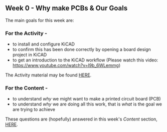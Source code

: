 

## Week 0 - Why make PCBs & Our Goals

The main goals for this week are:

### For the Activity -
* to install and configure KiCAD
* to confirm this has been done correctly by opening a board design project in KiCAD
* to get an introduction to the KiCAD workflow (Please watch this video: https://www.youtube.com/watch?v=l9b_6WLemmg)

The Activity material may be found [HERE](./Setup_Activity/README.md).


### For the Content -
* to understand *why* we might want to make a printed circuit board (PCB)
* to understand *why* we are doing all this work, that is *what* is the goal we are trying to achieve

These questions are (hopefully) answered in this week's *Content* section, [HERE](./Setup_Content/README.md).

